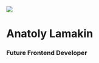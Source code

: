 ![](https://i.ibb.co/rbVdwTw/20220106-213550.jpg)
 # Anatoly Lamakin
 ### Future Frontend Developer
 
